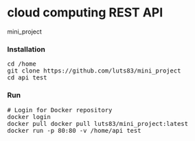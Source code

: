 # cloud computing REST API
mini_project
### Installation
<pre>
cd /home
git clone https://github.com/luts83/mini_project
cd api_test
</pre>
### Run
<pre>
# Login for Docker repository
docker login
docker pull docker pull luts83/mini_project:latest
docker run -p 80:80 -v /home/api_test
</pre>
